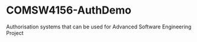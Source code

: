 # COMSW4156-AuthDemo
Authorisation systems that can be used for Advanced Software Engineering Project
